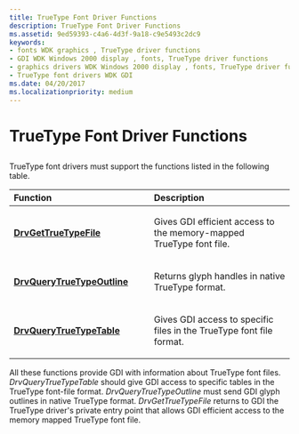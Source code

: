 ```yaml
---
title: TrueType Font Driver Functions
description: TrueType Font Driver Functions
ms.assetid: 9ed59393-c4a6-4d3f-9a18-c9e5493c2dc9
keywords:
- fonts WDK graphics , TrueType driver functions
- GDI WDK Windows 2000 display , fonts, TrueType driver functions
- graphics drivers WDK Windows 2000 display , fonts, TrueType driver functions
- TrueType font drivers WDK GDI
ms.date: 04/20/2017
ms.localizationpriority: medium
---
```


# TrueType Font Driver Functions


## <span id="ddk_truetype_font_driver_functions_gg"></span><span id="DDK_TRUETYPE_FONT_DRIVER_FUNCTIONS_GG"></span>


TrueType font drivers must support the functions listed in the following table.

<table>
<colgroup>
<col width="50%" />
<col width="50%" />
</colgroup>
<thead>
<tr class="header">
<th align="left">Function</th>
<th align="left">Description</th>
</tr>
</thead>
<tbody>
<tr class="odd">
<td align="left"><p><a href="/windows/desktop/api/winddi/nf-winddi-drvgettruetypefile" data-raw-source="[&lt;strong&gt;DrvGetTrueTypeFile&lt;/strong&gt;](/windows/desktop/api/winddi/nf-winddi-drvgettruetypefile)"><strong>DrvGetTrueTypeFile</strong></a></p></td>
<td align="left"><p>Gives GDI efficient access to the memory-mapped TrueType font file.</p></td>
</tr>
<tr class="even">
<td align="left"><p><a href="/windows/desktop/api/winddi/nf-winddi-drvquerytruetypeoutline" data-raw-source="[&lt;strong&gt;DrvQueryTrueTypeOutline&lt;/strong&gt;](/windows/desktop/api/winddi/nf-winddi-drvquerytruetypeoutline)"><strong>DrvQueryTrueTypeOutline</strong></a></p></td>
<td align="left"><p>Returns glyph handles in native TrueType format.</p></td>
</tr>
<tr class="odd">
<td align="left"><p><a href="/windows/desktop/api/winddi/nf-winddi-drvquerytruetypetable" data-raw-source="[&lt;strong&gt;DrvQueryTrueTypeTable&lt;/strong&gt;](/windows/desktop/api/winddi/nf-winddi-drvquerytruetypetable)"><strong>DrvQueryTrueTypeTable</strong></a></p></td>
<td align="left"><p>Gives GDI access to specific files in the TrueType font file format.</p></td>
</tr>
</tbody>
</table>

 

All these functions provide GDI with information about TrueType font files. *DrvQueryTrueTypeTable* should give GDI access to specific tables in the TrueType font-file format. *DrvQueryTrueTypeOutline* must send GDI glyph outlines in native TrueType format. *DrvGetTrueTypeFile* returns to GDI the TrueType driver's private entry point that allows GDI efficient access to the memory mapped TrueType font file.

